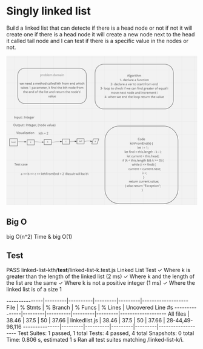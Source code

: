 # Singly linked list

Build a linked list that can detecte if there is a head node or not if not it will create one if there is a head node it will create a new node next to the head it called tail node and I can test if there is a specific value in the nodes or not.

![pic](linkedlistt3.png)

## Big O

big O(n^2) Time & big O(1)

## Test

PASS linked-list-kth/**test**/linked-list-k.test.js
Linked List Test
✓ Where k is greater than the length of the linked list (2 ms)
✓ Where k and the length of the list are the same
✓ Where k is not a positive integer (1 ms)
✓ Where the linked list is of a size 1

---------------|---------|----------|---------|---------|-------------------
File | % Stmts | % Branch | % Funcs | % Lines | Uncovered Line #s
---------------|---------|----------|---------|---------|-------------------
All files | 38.46 | 37.5 | 50 | 37.66 |
linkedlist.js | 38.46 | 37.5 | 50 | 37.66 | 28-44,49-98,116
---------------|---------|----------|---------|---------|-------------------
Test Suites: 1 passed, 1 total
Tests: 4 passed, 4 total
Snapshots: 0 total
Time: 0.806 s, estimated 1 s
Ran all test suites matching /linked-list-k/i.
